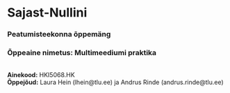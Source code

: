 <h1><strong>Sajast-Nullini</h1></strong>
<h3><strong>Peatumisteekonna õppemäng</h3></strong>

<h3><strong>Õppeaine nimetus:</strong> Multimeediumi praktika</h3><br>
<strong>Ainekood:</strong> HKI5068.HK<br>
<strong>Õppejõud:</strong> Laura Hein (lhein@tlu.ee) ja Andrus Rinde (andrus.rinde@tlu.ee)<br>
